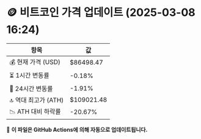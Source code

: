 # 🪙 비트코인 가격 업데이트 (2025-03-08 16:24)

| 항목                | 값 |
|--------------------|----------------|
| 💰 현재 가격 (USD) | $86498.47 |
| ⏳ 1시간 변동률    | -0.18% |
| 📆 24시간 변동률   | -1.91% |
| 🔝 역대 최고가 (ATH) | $109021.48 |
| 📉 ATH 대비 하락률 | -20.67% |

🔄 **이 파일은 GitHub Actions에 의해 자동으로 업데이트됩니다.**

